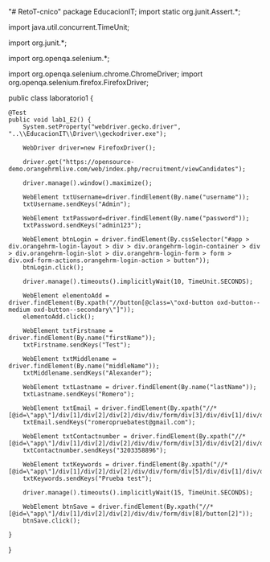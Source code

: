 "# RetoT-cnico" 
package EducacionIT;
import static org.junit.Assert.*;

import java.util.concurrent.TimeUnit;

import org.junit.*;

import org.openqa.selenium.*;

import org.openqa.selenium.chrome.ChromeDriver;
import org.openqa.selenium.firefox.FirefoxDriver;

public class laboratorio1 {
	
	@Test
	public void lab1_E2() {
		System.setProperty("webdriver.gecko.driver", "..\\EducacionIT\\Driver\\geckodriver.exe");
		
		WebDriver driver=new FirefoxDriver();
		
		driver.get("https://opensource-demo.orangehrmlive.com/web/index.php/recruitment/viewCandidates");
		
		driver.manage().window().maximize();
		
		WebElement txtUsername=driver.findElement(By.name("username"));
		txtUsername.sendKeys("Admin");
		
		WebElement txtPassword=driver.findElement(By.name("password"));
		txtPassword.sendKeys("admin123");
		
		WebElement btnLogin = driver.findElement(By.cssSelector("#app > div.orangehrm-login-layout > div > div.orangehrm-login-container > div > div.orangehrm-login-slot > div.orangehrm-login-form > form > div.oxd-form-actions.orangehrm-login-action > button"));
		btnLogin.click();
		
		driver.manage().timeouts().implicitlyWait(10, TimeUnit.SECONDS);
		
		WebElement elementoAdd = driver.findElement(By.xpath("//button[@class=\"oxd-button oxd-button--medium oxd-button--secondary\"]"));
        elementoAdd.click();
        
		WebElement txtFirstname = driver.findElement(By.name("firstName"));
		txtFirstname.sendKeys("Test");
		
		WebElement txtMiddlename = driver.findElement(By.name("middleName"));
		txtMiddlename.sendKeys("Alexander");
		
		WebElement txtLastname = driver.findElement(By.name("lastName"));
		txtLastname.sendKeys("Romero");
		
		WebElement txtEmail = driver.findElement(By.xpath("//*[@id=\"app\"]/div[1]/div[2]/div[2]/div/div/form/div[3]/div/div[1]/div/div[2]/input"));
		txtEmail.sendKeys("romeropruebatest@gmail.com");
		
		WebElement txtContactnumber = driver.findElement(By.xpath("//*[@id=\"app\"]/div[1]/div[2]/div[2]/div/div/form/div[3]/div/div[2]/div/div[2]/input"));
		txtContactnumber.sendKeys("3203358896");
		
		WebElement txtKeywords = driver.findElement(By.xpath("//*[@id=\"app\"]/div[1]/div[2]/div[2]/div/div/form/div[5]/div/div[1]/div/div[2]/input"));
		txtKeywords.sendKeys("Prueba test");
		
		driver.manage().timeouts().implicitlyWait(15, TimeUnit.SECONDS);
		
		WebElement btnSave = driver.findElement(By.xpath("//*[@id=\"app\"]/div[1]/div[2]/div[2]/div/div/form/div[8]/button[2]"));
        btnSave.click();
		
	}
		
}
